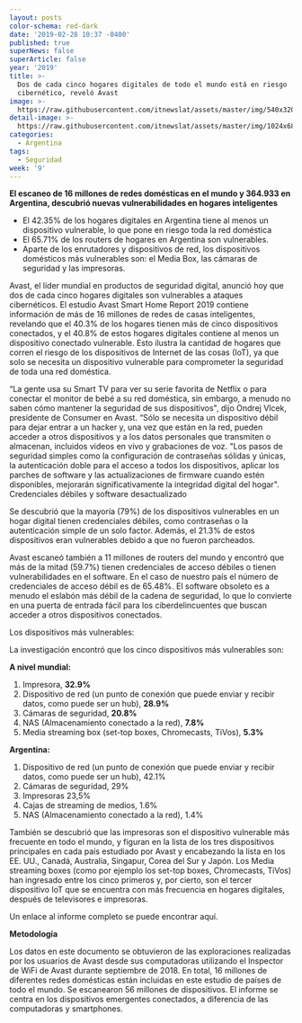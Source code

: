 ```yaml
---
layout: posts
color-schema: red-dark
date: '2019-02-28 10:37 -0400'
published: true
superNews: false
superArticle: false
year: '2019'
title: >-
  Dos de cada cinco hogares digitales de todo el mundo está en riesgo
  cibernético, reveló Avast
image: >-
  https://raw.githubusercontent.com/itnewslat/assets/master/img/540x320/Seguridad-Hogar-p.jpg
detail-image: >-
  https://raw.githubusercontent.com/itnewslat/assets/master/img/1024x680/Seguridad-Hogar-g.jpg
categories:
  - Argentina
tags:
  - Seguridad
week: '9'
---
```

**El escaneo de 16 millones de redes domésticas en el mundo y 364.933 en Argentina, descubrió nuevas vulnerabilidades en hogares inteligentes**

- El 42.35% de los hogares digitales en Argentina tiene al menos un dispositivo vulnerable, lo que pone en riesgo toda la red doméstica
- El 65.71% de los routers de hogares en Argentina son vulnerables.
- Aparte de los enrutadores y dispositivos de red, los dispositivos domésticos más vulnerables son: el Media Box, las cámaras de seguridad y las impresoras.

Avast, el líder mundial en productos de seguridad digital, anunció hoy que dos de cada cinco hogares digitales son vulnerables a ataques cibernéticos. El estudio Avast Smart Home Report 2019 contiene información de más de 16 millones de redes de casas inteligentes, revelando que el 40.3% de los hogares tienen más de cinco dispositivos conectados, y el 40.8% de estos hogares digitales contiene al menos un dispositivo conectado vulnerable. Esto ilustra la cantidad de hogares que corren el riesgo de los dispositivos de Internet de las cosas (IoT), ya que solo se necesita un dispositivo vulnerable para comprometer la seguridad de toda una red doméstica.

“La gente usa su Smart TV para ver su serie favorita de Netflix o para conectar el monitor de bebé a su red doméstica, sin embargo, a menudo no saben cómo mantener la seguridad de sus dispositivos", dijo Ondrej Vlcek, presidente de Consumer en Avast. “Sólo se necesita un dispositivo débil para dejar entrar a un hacker y, una vez que están en la red, pueden acceder a otros dispositivos y a los datos personales que transmiten o almacenan, incluidos videos en vivo y grabaciones de voz. "Los pasos de seguridad simples como la configuración de contraseñas sólidas y únicas, la autenticación doble para el acceso a todos los dispositivos, aplicar los parches de software y las actualizaciones de firmware cuando estén disponibles, mejorarán significativamente la integridad digital del hogar".
Credenciales débiles y software desactualizado

Se descubrió que la mayoría (79%) de los dispositivos vulnerables en un hogar digital tienen credenciales débiles, como contraseñas o la autenticación simple de un solo factor. Además, el 21.3% de estos dispositivos eran vulnerables debido a que no fueron parcheados.

Avast escaneó también a 11 millones de routers del mundo y encontró que más de la mitad (59.7%) tienen credenciales de acceso débiles o tienen vulnerabilidades en el software. En el caso de nuestro país el número de credenciales de acceso débil es de 65.48%. El software obsoleto es a menudo el eslabón más débil de la cadena de seguridad, lo que lo convierte en una puerta de entrada fácil para los ciberdelincuentes que buscan acceder a otros dispositivos conectados.

Los dispositivos más vulnerables:

La investigación encontró que los cinco dispositivos más vulnerables son: 

**A nivel mundial:**

1. Impresora, **32.9%**
2. Dispositivo de red (un punto de conexión que puede enviar y recibir datos, como puede ser un hub), **28.9%**
3. Cámaras de seguridad, **20.8%**
4. NAS (Almacenamiento conectado a la red), **7.8%**
5. Media streaming box (set-top boxes, Chromecasts, TiVos), **5.3%**

**Argentina:**

1. Dispositivo de red (un punto de conexión que puede enviar y recibir datos, como puede ser un hub), 42.1%
2. Cámaras de seguridad, 29%
3. Impresoras 23,5%
4. Cajas de streaming de medios, 1.6%
5. NAS (Almacenamiento conectado a la red), 1.4%

También se descubrió que las impresoras son el dispositivo vulnerable más frecuente en todo el mundo, y figuran en la lista de los tres dispositivos principales en cada país estudiado por Avast y encabezando la lista en los EE. UU., Canadá, Australia, Singapur, Corea del Sur y Japón. Los Media streaming boxes (como por ejemplo los set-top boxes, Chromecasts, TiVos) han ingresado entre los cinco primeros y, por cierto, son el tercer dispositivo IoT que se encuentra con más frecuencia en hogares digitales, después de televisores e impresoras.

Un enlace al informe completo se puede encontrar aquí.

**Metodología**

Los datos en este documento se obtuvieron de las exploraciones realizadas por los usuarios de Avast desde sus computadoras utilizando el Inspector de WiFi de Avast durante septiembre de 2018. En total, 16 millones de diferentes redes domésticas están incluidas en este estudio de países de todo el mundo. Se escanearon 56 millones de dispositivos. El informe se centra en los dispositivos emergentes conectados, a diferencia de las computadoras y smartphones.
